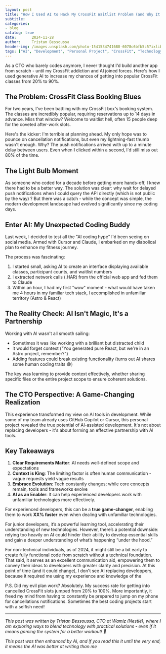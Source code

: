 ```yaml
---
layout: post
title: "How I Used AI to Hack My CrossFit Waitlist Problem (and Why It Changed My View on AI Development)"
subtitle: 
categories:
- blog
catalog: true
date:       2024-11-28
author:     Tristan Bessoussa
header-img: /images.unsplash.com/photo-1541534741688-6078c6bfb5c5?ixlib=rb-4.0.3&ixid=M3wxMjA3fDB8MHxwaG90by1wYWdlfHx8fGVufDB8fHx8&auto=format&fit=crop&w=2000&q=80
tags: ["AI", "Development", "Personal Project", "CrossFit", "Technology"]
---
```


As a CTO who barely codes anymore, I never thought I'd build another app from scratch - until my CrossFit addiction and AI joined forces. Here's how I used generative AI to increase my chances of getting into popular CrossFit classes from 20% to 90%.

## The Problem: CrossFit Class Booking Blues

For two years, I've been battling with my CrossFit box's booking system. The classes are incredibly popular, requiring reservations up to 14 days in advance. Miss that window? Welcome to waitlist hell, often 15 people deep for the coveted after-work slots.

Here's the kicker: I'm terrible at planning ahead. My only hope was to pounce on cancellation notifications, but even my lightning-fast thumb wasn't enough. Why? The push notifications arrived with up to a minute delay between users. Even when I clicked within a second, I'd still miss out 80% of the time.

## The Light Bulb Moment

As someone who coded for a decade before getting more hands-off, I knew there had to be a better way. The solution was clear: why wait for delayed push notifications when I could query the API directly (which is not public by the way) ? But there was a catch - while the concept was simple, the modern development landscape had evolved significantly since my coding days.

## Enter AI: My Unexpected Coding Buddy

Last week, I decided to test all the "AI coding hype" I'd been seeing on social media. Armed with Cursor and Claude, I embarked on my diabolical plan to enhance my fitness journey.

The process was fascinating:

1. I started small, asking AI to create an interface displaying available classes, participant counts, and waitlist numbers
2. I extracted network calls (.HAR) from the official web app and fed them to Claude
3. Within an hour, I had my first "wow" moment - what would have taken me 4 hours in my familiar tech stack, I accomplished in unfamiliar territory (Astro & React)

## The Reality Check: AI Isn't Magic, It's a Partnership

Working with AI wasn't all smooth sailing:
- Sometimes it was like working with a brilliant but distracted child
- It would forget context ("You generated pure React, but we're in an Astro project, remember?")
- Adding features could break existing functionality (turns out AI shares some human coding traits 😅)

The key was learning to provide context effectively, whether sharing specific files or the entire project scope to ensure coherent solutions.

## The CTO Perspective: A Game-Changing Realization

This experience transformed my view on AI tools in development. While some of my team already uses GitHub Copilot or Cursor, this personal project revealed the true potential of AI-assisted development. It's not about replacing developers - it's about forming an effective partnership with AI tools.

## Key Takeaways

1. **Clear Requirements Matter**: AI needs well-defined scope and expectations
2. **Context is King**: The limiting factor is often human communication - vague requests yield vague results
3. **Embrace Evolution**: Tech constantly changes; while core concepts remain, tools and frameworks evolve
4. **AI as an Enabler**: It can help experienced developers work with unfamiliar technologies more effectively. 

For experienced developers, this can be a **true game-changer**, enabling them to work **XX% faster** even when dealing with unfamiliar technologies.

For junior developers, it’s a powerful learning tool, accelerating their understanding of new technologies. However, there’s a potential downside: relying too heavily on AI could hinder their ability to develop essential skills and gain a deeper understanding of what’s happening “under the hood.”

For non-technical individuals, as of 2024, it might still be a bit early to create fully functional code from scratch without a technical foundation. That said, it serves as an excellent communication aid, empowering them to convey their ideas to developers with greater clarity and precision.
At this point of time (and it could change), I don't see AI replacing developpers, because it required me using my experience and knowledge of the 

P.S. Did my evil plan work? Absolutely. My success rate for getting into cancelled CrossFit slots jumped from 20% to 100%. More importantly, it freed my mind from having to constantly be prepared to jump on my phone for cancellations notifications. 
Sometimes the best coding projects start with a selfish need! 

---

*This post was written by Tristan Bessoussa, CTO at Wamiz (Nestlé), where I am exploring ways to blend technology with practical solutions - even if it means gaming the system for a better workout! 💪* 

*This post was then enhanced by AI, and If you read this it until the very end, it means the AI was better at writing than me*
